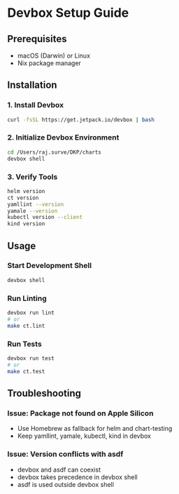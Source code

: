 # Devbox Setup Guide

## Prerequisites
- macOS (Darwin) or Linux
- Nix package manager

## Installation

### 1. Install Devbox
```bash
curl -fsSL https://get.jetpack.io/devbox | bash
```

### 2. Initialize Devbox Environment
```bash
cd /Users/raj.surve/DKP/charts
devbox shell
```

### 3. Verify Tools
```bash
helm version
ct version
yamllint --version
yamale --version
kubectl version --client
kind version
```

## Usage

### Start Development Shell
```bash
devbox shell
```

### Run Linting
```bash
devbox run lint
# or
make ct.lint
```

### Run Tests
```bash
devbox run test
# or
make ct.test
```

## Troubleshooting

### Issue: Package not found on Apple Silicon
- Use Homebrew as fallback for helm and chart-testing
- Keep yamllint, yamale, kubectl, kind in devbox

### Issue: Version conflicts with asdf
- devbox and asdf can coexist
- devbox takes precedence in devbox shell
- asdf is used outside devbox shell
